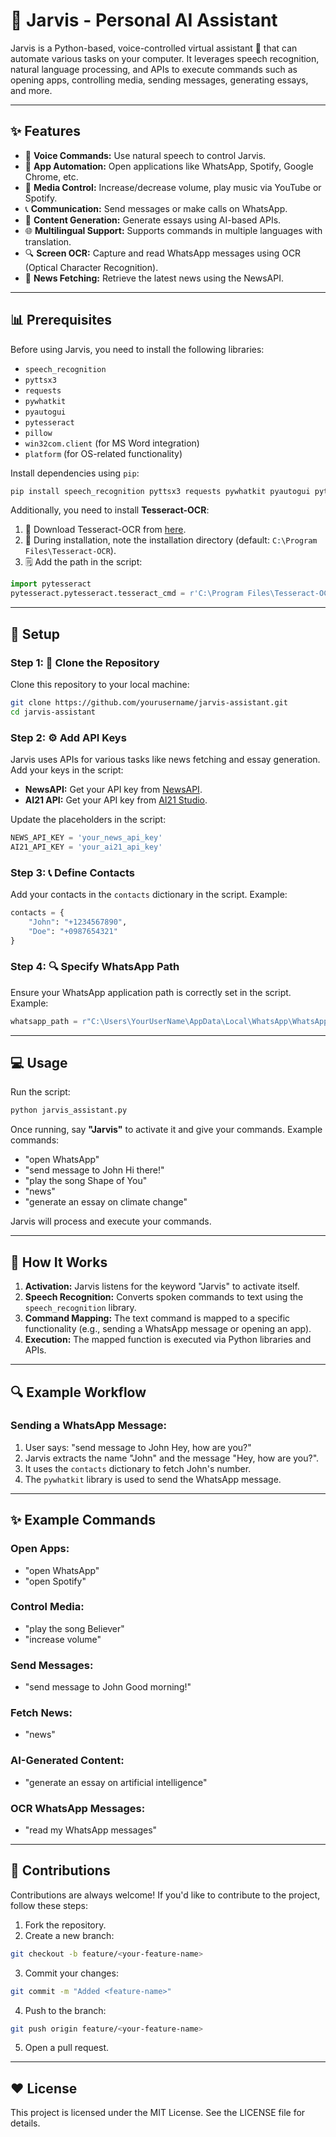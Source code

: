 # 🧠 Jarvis - Personal AI Assistant

Jarvis is a Python-based, voice-controlled virtual assistant 🧐 that can automate various tasks on your computer. It leverages speech recognition, natural language processing, and APIs to execute commands such as opening apps, controlling media, sending messages, generating essays, and more.

---

## ✨ Features

- 🎤 **Voice Commands:** Use natural speech to control Jarvis.
- 🚀 **App Automation:** Open applications like WhatsApp, Spotify, Google Chrome, etc.
- 🎵 **Media Control:** Increase/decrease volume, play music via YouTube or Spotify.
- 📞 **Communication:** Send messages or make calls on WhatsApp.
- 🔄 **Content Generation:** Generate essays using AI-based APIs.
- 🌐 **Multilingual Support:** Supports commands in multiple languages with translation.
- 🔍 **Screen OCR:** Capture and read WhatsApp messages using OCR (Optical Character Recognition).
- 📰 **News Fetching:** Retrieve the latest news using the NewsAPI.

---

## 📊 Prerequisites

Before using Jarvis, you need to install the following libraries:

- `speech_recognition`
- `pyttsx3`
- `requests`
- `pywhatkit`
- `pyautogui`
- `pytesseract`
- `pillow`
- `win32com.client` (for MS Word integration)
- `platform` (for OS-related functionality)

Install dependencies using `pip`:

```bash
pip install speech_recognition pyttsx3 requests pywhatkit pyautogui pytesseract pillow pywin32
```

Additionally, you need to install **Tesseract-OCR**:

1. 🔗 Download Tesseract-OCR from [here](https://github.com/tesseract-ocr/tesseract).
2. 🔧 During installation, note the installation directory (default: `C:\Program Files\Tesseract-OCR`).
3. 🗒 Add the path in the script:

```python
import pytesseract
pytesseract.pytesseract.tesseract_cmd = r'C:\Program Files\Tesseract-OCR\tesseract.exe'
```

---

## 🔧 Setup

### Step 1: 🔧 Clone the Repository

Clone this repository to your local machine:

```bash
git clone https://github.com/yourusername/jarvis-assistant.git
cd jarvis-assistant
```

### Step 2: ⚙️ Add API Keys

Jarvis uses APIs for various tasks like news fetching and essay generation. Add your keys in the script:

- **NewsAPI:** Get your API key from [NewsAPI](https://newsapi.org/).
- **AI21 API:** Get your API key from [AI21 Studio](https://www.ai21.com/).

Update the placeholders in the script:

```python
NEWS_API_KEY = 'your_news_api_key'
AI21_API_KEY = 'your_ai21_api_key'
```

### Step 3: 📞 Define Contacts

Add your contacts in the `contacts` dictionary in the script. Example:

```python
contacts = {
    "John": "+1234567890",
    "Doe": "+0987654321"
}
```

### Step 4: 🔍 Specify WhatsApp Path

Ensure your WhatsApp application path is correctly set in the script. Example:

```python
whatsapp_path = r"C:\Users\YourUserName\AppData\Local\WhatsApp\WhatsApp.exe"
```

---

## 💻 Usage

Run the script:

```bash
python jarvis_assistant.py
```

Once running, say **"Jarvis"** to activate it and give your commands. Example commands:

- "open WhatsApp"
- "send message to John Hi there!"
- "play the song Shape of You"
- "news"
- "generate an essay on climate change"

Jarvis will process and execute your commands.

---

## 🤖 How It Works

1. **Activation:** Jarvis listens for the keyword "Jarvis" to activate itself.
2. **Speech Recognition:** Converts spoken commands to text using the `speech_recognition` library.
3. **Command Mapping:** The text command is mapped to a specific functionality (e.g., sending a WhatsApp message or opening an app).
4. **Execution:** The mapped function is executed via Python libraries and APIs.

---

## 🔍 Example Workflow

### Sending a WhatsApp Message:

1. User says: "send message to John Hey, how are you?"
2. Jarvis extracts the name "John" and the message "Hey, how are you?".
3. It uses the `contacts` dictionary to fetch John's number.
4. The `pywhatkit` library is used to send the WhatsApp message.

---

## ✨ Example Commands

### Open Apps:

- "open WhatsApp"
- "open Spotify"

### Control Media:

- "play the song Believer"
- "increase volume"

### Send Messages:

- "send message to John Good morning!"

### Fetch News:

- "news"

### AI-Generated Content:

- "generate an essay on artificial intelligence"

### OCR WhatsApp Messages:

- "read my WhatsApp messages"

---

## 🙏 Contributions

Contributions are always welcome! If you'd like to contribute to the project, follow these steps:

1. Fork the repository.
2. Create a new branch:

```bash
git checkout -b feature/<your-feature-name>
```

3. Commit your changes:

```bash
git commit -m "Added <feature-name>"
```

4. Push to the branch:

```bash
git push origin feature/<your-feature-name>
```

5. Open a pull request.

---

## ❤️ License

This project is licensed under the MIT License. See the LICENSE file for details.
